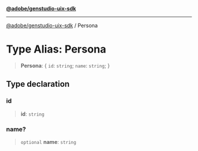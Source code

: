 [**@adobe/genstudio-uix-sdk**](../README.md)

***

[@adobe/genstudio-uix-sdk](../globals.md) / Persona

# Type Alias: Persona

> **Persona**: \{ `id`: `string`; `name`: `string`; \}

## Type declaration

### id

> **id**: `string`

### name?

> `optional` **name**: `string`

